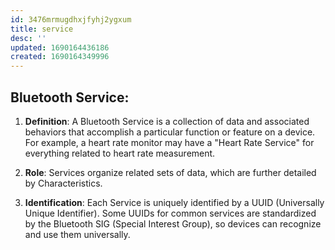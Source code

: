 ```yaml
---
id: 3476mrmugdhxjfyhj2ygxum
title: service
desc: ''
updated: 1690164436186
created: 1690164349996
---
```




## Bluetooth Service:

1. **Definition**: A Bluetooth Service is a collection of data and associated behaviors that accomplish a particular function or feature on a device. For example, a heart rate monitor may have a "Heart Rate Service" for everything related to heart rate measurement.

2. **Role**: Services organize related sets of data, which are further detailed by Characteristics.

3. **Identification**: Each Service is uniquely identified by a UUID (Universally Unique Identifier). Some UUIDs for common services are standardized by the Bluetooth SIG (Special Interest Group), so devices can recognize and use them universally.

